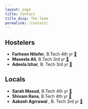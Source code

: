 ```yaml
---
layout: page
title: Contact
title_disp: The Team
permalink: /contact/
---
```

## Hostelers
* **Farheen Nilofer**, B.Tech 4th yr [:e-mail:](mailto:farheenfnilofer@gmail.com)
* **Maseela Ali**, B.Tech 3rd yr [:e-mail:](mailto:maseeraali28@gmail.com)
* **Adeela Izhar**, B. Tech 3rd yr [:e-mail:](mailto:izharadeela@gmail.com)

## Locals 
* **Sarah Masud**, B.Tech 4th yr [:e-mail:](sarahmasud02@gmail.com)
* **Shivam Rana**, B.Tech 4th yr [:e-mail:](shivamrana95@yahoo.in)
* **Aakash  Agrrawal** , B. Tech 3rd yr [:e-mail:](aakash.srt@gmail.com)
